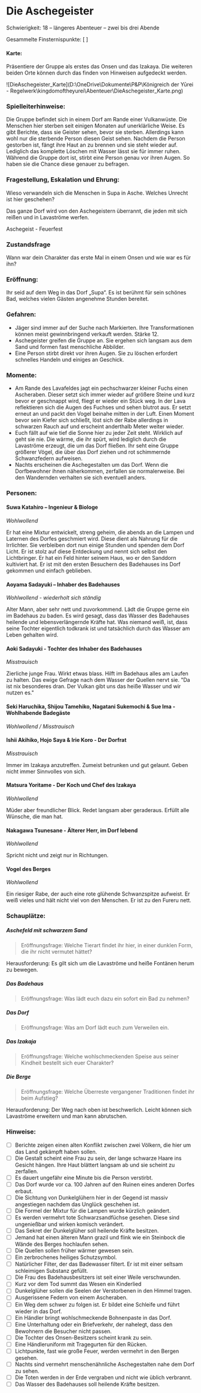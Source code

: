 # Die Aschegeister

Schwierigkeit: 18 – längeres Abenteuer – zwei bis drei Abende

Gesammelte Finsternispunkte: [   ]

#### Karte:

Präsentiere der Gruppe als erstes das Onsen und das Izakaya. Die weiteren beiden Orte können durch das finden von Hinweisen aufgedeckt werden.

![DieAschegeister_Karte](D:\OneDrive\Dokumente\P&P\Königreich der Yūrei - Regelwerk\kingdomoftheyurei\Abenteuer\DieAschegeister_Karte.png)

### Spielleiterhinweise:

Die Gruppe befindet sich in einem Dorf am Rande einer Vulkanwüste. Die Menschen hier sterben seit einigen Monaten auf unerklärliche Weise. Es gibt Berichte, dass sie Geister sehen, bevor sie sterben. Allerdings kann wohl nur die sterbende Person diesen Geist sehen. Nachdem die Person gestorben ist, fängt ihre Haut an zu brennen und sie steht wieder auf. Lediglich das komplette Löschen mit Wasser lässt sie für immer ruhen. Während die Gruppe dort ist, stirbt eine Person genau vor ihren Augen. So haben sie die Chance diese genauer zu befragen.

### Fragestellung, Eskalation und Ehrung:

Wieso verwandeln sich die Menschen in Supa in Asche. Welches Unrecht ist hier geschehen? 

Das ganze Dorf wird von den Aschegeistern überrannt, die jeden mit sich reißen und in Lavaströme werfen.

Aschegeist - Feuerfest

### Zustandsfrage

Wann war dein Charakter das erste Mal in einem Onsen und wie war es für ihn?

### Eröffnung:

Ihr seid auf dem Weg in das Dorf „Supa“. Es ist berühmt für sein schönes Bad, welches vielen Gästen angenehme Stunden bereitet. 

### Gefahren:

- Jäger sind immer auf der Suche nach Markierten. Ihre Transformationen können meist gewinnbringend verkauft werden. Stärke 12.
- Aschegeister greifen die Gruppe an. Sie ergehen sich langsam aus dem Sand und formen fast menschliche Abbilder. <!-- welche Stufe?--> 
- Eine Person stirbt direkt vor ihren Augen. Sie zu löschen erfordert schnelles Handeln und einiges an Geschick.

### Momente:

- Am Rande des Lavafeldes jagt ein pechschwarzer kleiner Fuchs einen Ascheraben. Dieser setzt sich immer wieder auf größere Steine und kurz bevor er geschnappt wird, fliegt er wieder ein Stück weg. In der Lava reflektieren sich die Augen des Fuchses und sehen blutrot aus. Er setzt erneut an und packt den Vogel beinahe mitten in der Luft. Einen Moment bevor sein Kiefer sich schließt, löst sich der Rabe allerdings in schwarzen Rauch auf und erscheint anderthalb Meter weiter wieder.
- Euch fällt auf wie tief die Sonne hier zu jeder Zeit steht. Wirklich auf geht sie nie. Die wärme, die ihr spürt, wird lediglich durch die Lavaströme erzeugt, die um das Dorf fließen. Ihr seht eine Gruppe größerer Vögel, die über das Dorf ziehen und rot schimmernde Schwanzfedern aufweisen.
- Nachts erscheinen die Aschegestalten um das Dorf. Wenn die Dorfbewohner ihnen näherkommen, zerfallen sie normalerweise. Bei den Wandernden verhalten sie sich eventuell anders.

### Personen:

#### Suwa Katahiro – Ingenieur & Biologe

*Wohlwollend*

Er hat eine Mixtur entwickelt, streng geheim, die abends an die Lampen und Laternen des Dorfes geschmiert wird. Diese dient als Nahrung für die Irrlichter. Sie verbleiben dort nun einige Stunden und spenden dem Dorf Licht. Er ist stolz auf diese Entdeckung und nennt sich selbst den Lichtbringer. Er hat ein Feld hinter seinem Haus, wo er den Sanddorn kultiviert hat. Er ist mit den ersten Besuchern des Badehauses ins Dorf gekommen und einfach geblieben.

#### Aoyama Sadayuki – Inhaber des Badehauses

*Wohlwollend - wiederholt sich ständig*

Alter Mann, aber sehr nett und zuvorkommend. Lädt die Gruppe gerne ein im Badehaus zu baden. Es wird gesagt, dass das Wasser des Badehauses heilende und lebensverlängernde Kräfte hat. Was niemand weiß, ist, dass seine Tochter eigentlich todkrank ist und tatsächlich durch das Wasser am Leben gehalten wird. 

#### Aoki Sadayuki - Tochter des Inhaber des Badehauses

*Misstrauisch*

Zierliche junge Frau. Wirkt etwas blass. Hilft im Badehaus alles am Laufen zu halten. Das ewige Gefrage nach dem Wasser der Quellen nervt sie. "Da ist nix besonderes dran. Der Vulkan gibt uns das heiße Wasser und wir nutzen es."

#### Seki Haruchika, Shijou Tamehiko, Nagatani Sukemochi & Sue Ima - Wohlhabende Badegäste

*Wohlwollend / Misstrauisch* <!--ja was denn nun? ^^; wovon hängt das ab? Oder ist es 2/2? -->

#### Ishii Akihiko, Hojo Saya & Irie Koro - Der Dorfrat

*Misstrauisch*

Immer im Izakaya anzutreffen. Zumeist betrunken und gut gelaunt. Geben nicht immer Sinnvolles von sich. 

#### Matsura Yoritame - Der Koch und Chef des Izakaya

*Wohlwollend*

Müder aber freundlicher Blick. Redet langsam aber geraderaus. Erfüllt alle Wünsche, die man hat. 

#### Nakagawa Tsunesane - Älterer Herr, im Dorf lebend

*Wohlwollend*

Spricht nicht und zeigt nur in Richtungen.

#### Vogel des Berges 

*Wohlwollend*

Ein riesiger Rabe, der auch eine rote glühende Schwanzspitze aufweist. Er weiß vieles und hält nicht viel von den Menschen. Er ist zu den Fureru nett.

### Schauplätze:

##### Aschefeld mit schwarzem Sand

> Eröffnungsfrage: Welche Tierart findet ihr hier, in einer dunklen Form, die ihr nicht vermutet hättet?

Herausforderung: Es gilt sich um die Lavaströme und heiße Fontänen herum zu bewegen.

##### Das Badehaus

> Eröffnungsfrage: Was lädt euch dazu ein sofort ein Bad zu nehmen?

##### Das Dorf

> Eröffnungsfrage: Was am Dorf lädt euch zum Verweilen ein.

##### Das Izakaja

> Eröffnungsfrage: Welche wohlschmeckenden Speise aus seiner Kindheit bestellt sich euer Charakter?

##### Die Berge

> Eröffnungsfrage: Welche Überreste vergangener Traditionen findet ihr beim Aufstieg?

Herausforderung: Der Weg nach oben ist beschwerlich. Leicht können sich Lavaströme erweitern und man kann abrutschen.

### Hinweise:

-	[  ] Berichte zeigen einen alten Konflikt zwischen zwei Völkern, die hier um das Land gekämpft haben sollen.
-	[  ] Die Gestalt scheint eine Frau zu sein, der lange schwarze Haare ins Gesicht hängen. Ihre Haut blättert langsam ab und sie scheint zu zerfallen.
-	[  ] Es dauert ungefähr eine Minute bis die Person verstirbt.
-	[  ] Das Dorf wurde vor ca. 100 Jahren auf den Ruinen eines anderen Dorfes erbaut.
-	[  ] Die Sichtung von Dunkelglühern hier in der Gegend ist massiv angestiegen nachdem das Unglück geschehen ist.
-	[  ] Die Formel der Mixtur für die Lampen wurde kürzlich geändert.
-	[  ] Es werden vermehrt tote Schwarzsandfüchse gesehen. Diese sind ungenießbar und wirken komisch verändert.
-	[  ] Das Sekret der Dunkelglüher soll heilende Kräfte besitzen.
-	[  ] Jemand hat einen älteren Mann grazil und flink wie ein Steinbock die Wände des Berges hochlaufen sehen.
-	[  ] Die Quellen sollen früher wärmer gewesen sein.
-	[  ] Ein zerbrochenes heiliges Schutzsymbol.
-	[  ] Natürlicher Filter, der das Badewasser filtert. Er ist mit einer seltsam schleimigen Substanz gefüllt.
-	[  ] Die Frau des Badehausbesitzers ist seit einer Weile verschwunden.
-	[  ] Kurz vor dem Tod summt das Wesen ein Kinderlied
-	[  ] Dunkelglüher sollen die Seelen der Verstorbenen in den Himmel tragen.
-	[  ] Ausgerissene Federn von einem Ascheraben.
-	[  ] Ein Weg dem schwer zu folgen ist. Er bildet eine Schleife und führt wieder in das Dorf.
-	[  ] Ein Händler bringt wohlschmeckende Bohnenpaste in das Dorf.
-	[  ] Eine Unterhaltung oder ein Briefverkehr, der nahelegt, dass den Bewohnern die Besucher nicht passen.
-	[  ] Die Tochter des Onsen-Besitzers scheint krank zu sein.
-	[  ] Eine Händleruniform mit Tragegurten für den Rücken.
-	[  ] Lichtpunkte, fast wie große Feuer, werden vermehrt in den Bergen gesehen.
-	[  ] Nachts sind vermehrt menschenähnliche Aschegestalten nahe dem Dorf zu sehen.
-	[  ] Die Toten werden in der Erde vergraben und nicht wie üblich verbrannt.
-	[  ] Das Wasser des Badehauses soll heilende Kräfte besitzen.